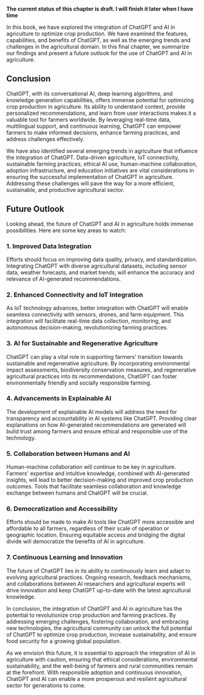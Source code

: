 **The current status of this chapter is draft. I will finish it later when I have time**

In this book, we have explored the integration of ChatGPT and AI in agriculture to optimize crop production. We have examined the features, capabilities, and benefits of ChatGPT, as well as the emerging trends and challenges in the agricultural domain. In this final chapter, we summarize our findings and present a future outlook for the use of ChatGPT and AI in agriculture.

**Conclusion**
--------------

ChatGPT, with its conversational AI, deep learning algorithms, and knowledge generation capabilities, offers immense potential for optimizing crop production in agriculture. Its ability to understand context, provide personalized recommendations, and learn from user interactions makes it a valuable tool for farmers worldwide. By leveraging real-time data, multilingual support, and continuous learning, ChatGPT can empower farmers to make informed decisions, enhance farming practices, and address challenges effectively.

We have also identified several emerging trends in agriculture that influence the integration of ChatGPT. Data-driven agriculture, IoT connectivity, sustainable farming practices, ethical AI use, human-machine collaboration, adoption infrastructure, and education initiatives are vital considerations in ensuring the successful implementation of ChatGPT in agriculture. Addressing these challenges will pave the way for a more efficient, sustainable, and productive agricultural sector.

**Future Outlook**
------------------

Looking ahead, the future of ChatGPT and AI in agriculture holds immense possibilities. Here are some key areas to watch:

### **1. Improved Data Integration**

Efforts should focus on improving data quality, privacy, and standardization. Integrating ChatGPT with diverse agricultural datasets, including sensor data, weather forecasts, and market trends, will enhance the accuracy and relevance of AI-generated recommendations.

### **2. Enhanced Connectivity and IoT Integration**

As IoT technology advances, better integration with ChatGPT will enable seamless connectivity with sensors, drones, and farm equipment. This integration will facilitate real-time data collection, monitoring, and autonomous decision-making, revolutionizing farming practices.

### **3. AI for Sustainable and Regenerative Agriculture**

ChatGPT can play a vital role in supporting farmers' transition towards sustainable and regenerative agriculture. By incorporating environmental impact assessments, biodiversity conservation measures, and regenerative agricultural practices into its recommendations, ChatGPT can foster environmentally friendly and socially responsible farming.

### **4. Advancements in Explainable AI**

The development of explainable AI models will address the need for transparency and accountability in AI systems like ChatGPT. Providing clear explanations on how AI-generated recommendations are generated will build trust among farmers and ensure ethical and responsible use of the technology.

### **5. Collaboration between Humans and AI**

Human-machine collaboration will continue to be key in agriculture. Farmers' expertise and intuitive knowledge, combined with AI-generated insights, will lead to better decision-making and improved crop production outcomes. Tools that facilitate seamless collaboration and knowledge exchange between humans and ChatGPT will be crucial.

### **6. Democratization and Accessibility**

Efforts should be made to make AI tools like ChatGPT more accessible and affordable to all farmers, regardless of their scale of operation or geographic location. Ensuring equitable access and bridging the digital divide will democratize the benefits of AI in agriculture.

### **7. Continuous Learning and Innovation**

The future of ChatGPT lies in its ability to continuously learn and adapt to evolving agricultural practices. Ongoing research, feedback mechanisms, and collaborations between AI researchers and agricultural experts will drive innovation and keep ChatGPT up-to-date with the latest agricultural knowledge.

In conclusion, the integration of ChatGPT and AI in agriculture has the potential to revolutionize crop production and farming practices. By addressing emerging challenges, fostering collaboration, and embracing new technologies, the agricultural community can unlock the full potential of ChatGPT to optimize crop production, increase sustainability, and ensure food security for a growing global population.

As we envision this future, it is essential to approach the integration of AI in agriculture with caution, ensuring that ethical considerations, environmental sustainability, and the well-being of farmers and rural communities remain at the forefront. With responsible adoption and continuous innovation, ChatGPT and AI can enable a more prosperous and resilient agricultural sector for generations to come.
